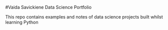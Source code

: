#Vaida Savickiene Data Science Portfolio

This repo contains examples and notes of data science projects built whilst learning Python
